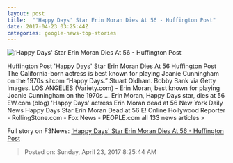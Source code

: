 ```yaml
---
layout: post
title:  "'Happy Days' Star Erin Moran Dies At 56 - Huffington Post"
date: 2017-04-23 03:25:44Z
categories: google-news-top-stories
---
```


!['Happy Days' Star Erin Moran Dies At 56 - Huffington Post](http://img.huffingtonpost.com/asset/2000_1000/58fc1e3f1c00002600e812af.jpeg?cache=ecxnv7geps)

Huffington Post 'Happy Days' Star Erin Moran Dies At 56 Huffington Post The California-born actress is best known for playing Joanie Cunningham on the 1970s sitcom “Happy Days.” Stuart Oldham. Bobby Bank via Getty Images. LOS ANGELES (Variety.com) - Erin Moran, best known for playing Joanie Cunningham on the 1970s ... Erin Moran, Happy Days star, dies at 56 EW.com (blog) 'Happy Days' actress Erin Moran dead at 56 New York Daily News Happy Days Star Erin Moran Dead at 56 E! Online Hollywood Reporter - RollingStone.com - Fox News - PEOPLE.com all 133 news articles »


Full story on F3News: ['Happy Days' Star Erin Moran Dies At 56 - Huffington Post](http://www.f3nws.com/n/kdNXcC)

> Posted on: Sunday, April 23, 2017 8:25:44 AM
